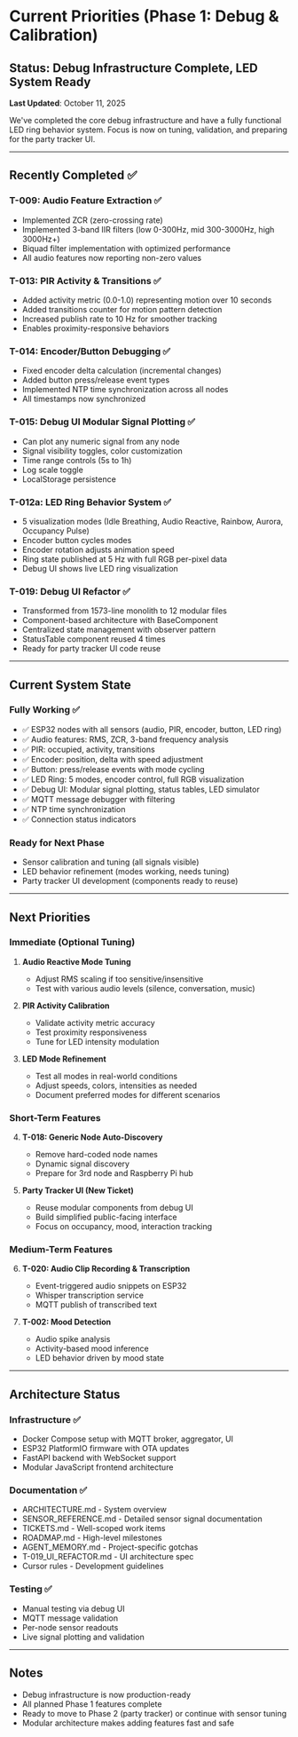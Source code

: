 # Current Priorities (Phase 1: Debug & Calibration)

## Status: Debug Infrastructure Complete, LED System Ready

**Last Updated**: October 11, 2025

We've completed the core debug infrastructure and have a fully functional LED ring behavior system. Focus is now on tuning, validation, and preparing for the party tracker UI.

---

## Recently Completed ✅

### T-009: Audio Feature Extraction ✅
- Implemented ZCR (zero-crossing rate)
- Implemented 3-band IIR filters (low 0-300Hz, mid 300-3000Hz, high 3000Hz+)
- Biquad filter implementation with optimized performance
- All audio features now reporting non-zero values

### T-013: PIR Activity & Transitions ✅
- Added activity metric (0.0-1.0) representing motion over 10 seconds
- Added transitions counter for motion pattern detection
- Increased publish rate to 10 Hz for smoother tracking
- Enables proximity-responsive behaviors

### T-014: Encoder/Button Debugging ✅
- Fixed encoder delta calculation (incremental changes)
- Added button press/release event types
- Implemented NTP time synchronization across all nodes
- All timestamps now synchronized

### T-015: Debug UI Modular Signal Plotting ✅
- Can plot any numeric signal from any node
- Signal visibility toggles, color customization
- Time range controls (5s to 1h)
- Log scale toggle
- LocalStorage persistence

### T-012a: LED Ring Behavior System ✅
- 5 visualization modes (Idle Breathing, Audio Reactive, Rainbow, Aurora, Occupancy Pulse)
- Encoder button cycles modes
- Encoder rotation adjusts animation speed
- Ring state published at 5 Hz with full RGB per-pixel data
- Debug UI shows live LED ring visualization

### T-019: Debug UI Refactor ✅
- Transformed from 1573-line monolith to 12 modular files
- Component-based architecture with BaseComponent
- Centralized state management with observer pattern
- StatusTable component reused 4 times
- Ready for party tracker UI code reuse

---

## Current System State

### Fully Working ✅
- ✅ ESP32 nodes with all sensors (audio, PIR, encoder, button, LED ring)
- ✅ Audio features: RMS, ZCR, 3-band frequency analysis
- ✅ PIR: occupied, activity, transitions
- ✅ Encoder: position, delta with speed adjustment
- ✅ Button: press/release events with mode cycling
- ✅ LED Ring: 5 modes, encoder control, full RGB visualization
- ✅ Debug UI: Modular signal plotting, status tables, LED simulator
- ✅ MQTT message debugger with filtering
- ✅ NTP time synchronization
- ✅ Connection status indicators

### Ready for Next Phase
- Sensor calibration and tuning (all signals visible)
- LED behavior refinement (modes working, needs tuning)
- Party tracker UI development (components ready to reuse)

---

## Next Priorities

### Immediate (Optional Tuning)
1. **Audio Reactive Mode Tuning**
   - Adjust RMS scaling if too sensitive/insensitive
   - Test with various audio levels (silence, conversation, music)
   
2. **PIR Activity Calibration**
   - Validate activity metric accuracy
   - Test proximity responsiveness
   - Tune for LED intensity modulation

3. **LED Mode Refinement**
   - Test all modes in real-world conditions
   - Adjust speeds, colors, intensities as needed
   - Document preferred modes for different scenarios

### Short-Term Features
4. **T-018: Generic Node Auto-Discovery**
   - Remove hard-coded node names
   - Dynamic signal discovery
   - Prepare for 3rd node and Raspberry Pi hub

5. **Party Tracker UI (New Ticket)**
   - Reuse modular components from debug UI
   - Build simplified public-facing interface
   - Focus on occupancy, mood, interaction tracking

### Medium-Term Features
6. **T-020: Audio Clip Recording & Transcription**
   - Event-triggered audio snippets on ESP32
   - Whisper transcription service
   - MQTT publish of transcribed text

7. **T-002: Mood Detection**
   - Audio spike analysis
   - Activity-based mood inference
   - LED behavior driven by mood state

---

## Architecture Status

### Infrastructure ✅
- Docker Compose setup with MQTT broker, aggregator, UI
- ESP32 PlatformIO firmware with OTA updates
- FastAPI backend with WebSocket support
- Modular JavaScript frontend architecture

### Documentation ✅
- ARCHITECTURE.md - System overview
- SENSOR_REFERENCE.md - Detailed sensor signal documentation
- TICKETS.md - Well-scoped work items
- ROADMAP.md - High-level milestones
- AGENT_MEMORY.md - Project-specific gotchas
- T-019_UI_REFACTOR.md - UI architecture spec
- Cursor rules - Development guidelines

### Testing ✅
- Manual testing via debug UI
- MQTT message validation
- Per-node sensor readouts
- Live signal plotting and validation

---

## Notes
- Debug infrastructure is now production-ready
- All planned Phase 1 features complete
- Ready to move to Phase 2 (party tracker) or continue with sensor tuning
- Modular architecture makes adding features fast and safe

